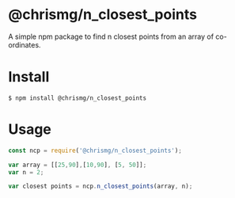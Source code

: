 # @chrismg/n_closest_points
A simple npm package to find n closest points from an array of co-ordinates.

# Install
```
$ npm install @chrismg/n_closest_points
```
# Usage
```js
const ncp = require('@chrismg/n_closest_points');

var array = [[25,90],[10,90], [5, 50]];
var n = 2;

var closest points = ncp.n_closest_points(array, n);
```

